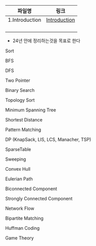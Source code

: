 | 파일명         | 링크                                |
| -------------- | ----------------------------------- |
| 1.Introduction | [Introduction](./1.Introduction.md) |
|                |                                     |
|                |                                     |
|                |                                     |
|                |                                     |



- 24년 안에 정리하는것을 목표로 한다



Sort

BFS

DFS

Two Pointer

Binary Search

Topology Sort

Minimum Spanning Tree

Shortest Distance

Pattern Matching

DP (KnapSack, LIS, LCS, Manacher, TSP)

SparseTable

Sweeping

Convex Hull

Eulerian Path

Biconnected Component

Strongly Connected Component

Network Flow

Bipartite Matching

Huffman Coding

Game Theory